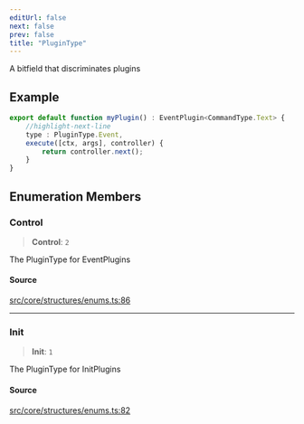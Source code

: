 ```yaml
---
editUrl: false
next: false
prev: false
title: "PluginType"
---
```


A bitfield that discriminates plugins

## Example

```ts
export default function myPlugin() : EventPlugin<CommandType.Text> {
    //highlight-next-line
    type : PluginType.Event,
    execute([ctx, args], controller) {
        return controller.next();
    }
}
```

## Enumeration Members

### Control

> **Control**: `2`

The PluginType for EventPlugins

#### Source

[src/core/structures/enums.ts:86](https://github.com/sern-handler/handler/blob/2f778f4dc2510724f049f19e69e0afca26d6bcad/src/core/structures/enums.ts#L86)

***

### Init

> **Init**: `1`

The PluginType for InitPlugins

#### Source

[src/core/structures/enums.ts:82](https://github.com/sern-handler/handler/blob/2f778f4dc2510724f049f19e69e0afca26d6bcad/src/core/structures/enums.ts#L82)
